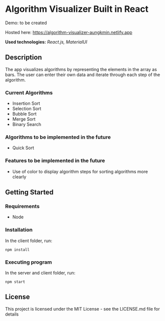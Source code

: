 # Algorithm Visualizer Built in React

Demo: to be created

Hosted here: https://algorithm-visualizer-aungkmin.netlify.app

**Used technologies:** *React.js, MaterialUI*

## Description

The app visualizes algorithms by representing the elements in the array as bars. The user can enter their own data and iterate through each step of the algorithm.  

### Current Algorithms
* Insertion Sort
* Selection Sort
* Bubble Sort
* Merge Sort
* Binary Search

### Algorithms to be implemented in the future
* Quick Sort

### Features to be implemented in the future
* Use of color to display algorithm steps for sorting algorithms more clearly

## Getting Started

### Requirements

* Node

### Installation
In the client folder, run:
```
npm install
```

### Executing program
In the server and client folder, run: 
```
npm start
```

## License

This project is licensed under the MIT License - see the LICENSE.md file for details

